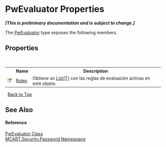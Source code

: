 # PwEvaluator Properties
 _**\[This is preliminary documentation and is subject to change.\]**_

The <a href="6178c69b-ee87-5b62-0d76-546d23c256ff">PwEvaluator</a> type exposes the following members.


## Properties
&nbsp;<table><tr><th></th><th>Name</th><th>Description</th></tr><tr><td>![Public property](media/pubproperty.gif "Public property")</td><td><a href="9d631ee6-842e-9058-89b1-a387dadde490">Rules</a></td><td>
Obtiene un <a href="http://msdn2.microsoft.com/es-es/library/6sh2ey19" target="_blank">List(T)</a> con las reglas de evaluación activas en este objeto.</td></tr></table>&nbsp;
<a href="#pwevaluator-properties">Back to Top</a>

## See Also


#### Reference
<a href="6178c69b-ee87-5b62-0d76-546d23c256ff">PwEvaluator Class</a><br /><a href="dbbe708a-6e0a-d3f8-20a0-94d530d6d526">MCART.Security.Password Namespace</a><br />